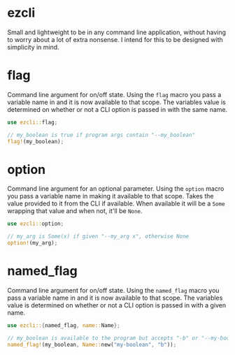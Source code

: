 # ezcli
Small and lightweight to be in any command line application, without having to worry
about a lot of extra nonsense. I intend for this to be designed with simplicity in mind.

# flag
Command line argument for on/off state. Using the `flag` macro you pass a variable
name in and it is now available to that scope. The variables value is determined
on whether or not a CLI option is passed in with the same name.
```rust
use ezcli::flag;

// my_boolean is true if program args contain "--my_boolean"
flag!(my_boolean); 
```

# option
Command line argument for an optional parameter. Using the `option` macro you pass
a variable name in making it available to that scope. Takes the value provided to
it from the CLI if available. When available it will be a `Some` wrapping that value and
when not, it'll be `None`.
```rust
use ezcli::option;

// my_arg is Some(x) if given "--my_arg x", otherwise None 
option!(my_arg);
```

# named_flag
Command line argument for on/off state. Using the `named_flag` macro you pass a 
variable name in and it is now available to that scope. The variables value 
is determined on whether or not a CLI option is passed in with a given name.
```rust
use ezcli::{named_flag, name::Name};

// my_boolean is available to the program but accepts "-b" or "--my-boolean" 
named_flag!(my_boolean, Name::new("my-boolean", "b"));
```
